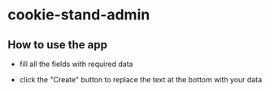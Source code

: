 # cookie-stand-admin

## How to use the app

- fill all the fields with required data

- click the "Create" button to replace the text at the bottom with your data

